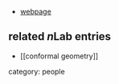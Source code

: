 

* [webpage](http://www2.mathematik.hu-berlin.de/~ajuhl/)

## related $n$Lab entries

* [[conformal geometry]]

category: people
